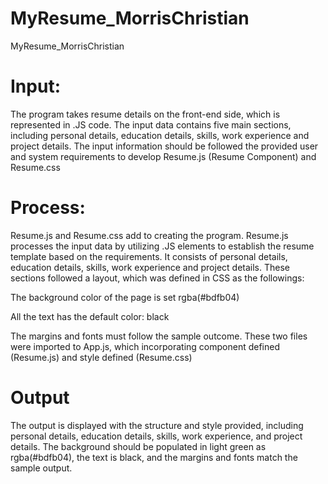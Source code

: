 # MyResume_MorrisChristian
MyResume_MorrisChristian

# Input: 

The program takes resume details on the front-end side, which is represented in .JS code. The input data contains five main sections, including personal details, education details, skills, work experience and project details. The input information should be followed the provided user and system requirements to develop Resume.js (Resume Component) and Resume.css 

# Process: 

Resume.js and Resume.css add to creating the program. Resume.js processes the input data by utilizing .JS elements to establish the resume template based on the requirements. It consists of personal details, education details, skills, work experience and project details. These sections followed a layout, which was defined in CSS as the followings: 

The background color of the page is set rgba(#bdfb04) 

All the text has the default color: black 

The margins and fonts must follow the sample outcome. These two files were imported to App.js, which incorporating component defined (Resume.js) and style defined (Resume.css) 

# Output 

The output is displayed with the structure and style provided, including personal details, education details, skills, work experience, and project details. The background should be populated in light green as rgba(#bdfb04), the text is black, and the margins and fonts match the sample output. 
